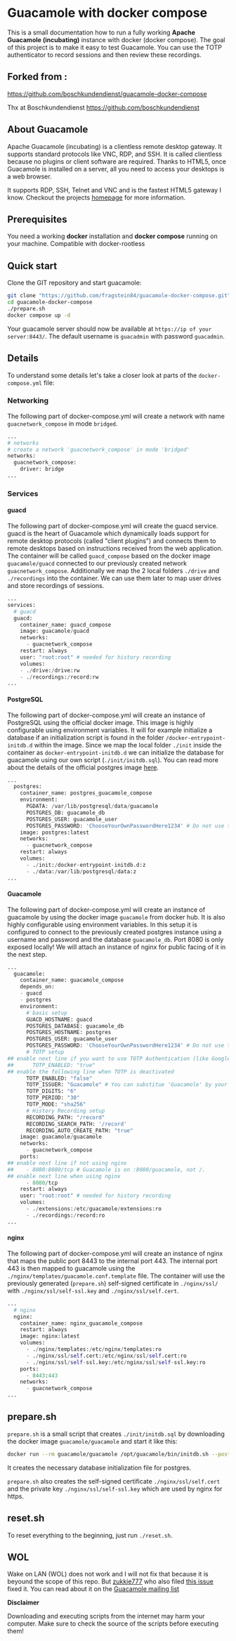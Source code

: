 # Guacamole with docker compose
This is a small documentation how to run a fully working **Apache Guacamole (incubating)** instance with docker (docker compose). The goal of this project is to make it easy to test Guacamole. You can use the TOTP authenticator to record sessions and then review these recordings.

## Forked from :
https://github.com/boschkundendienst/guacamole-docker-compose

Thx at Boschkundendienst https://github.com/boschkundendienst

## About Guacamole
Apache Guacamole (incubating) is a clientless remote desktop gateway. It supports standard protocols like VNC, RDP, and SSH. It is called clientless because no plugins or client software are required. Thanks to HTML5, once Guacamole is installed on a server, all you need to access your desktops is a web browser.

It supports RDP, SSH, Telnet and VNC and is the fastest HTML5 gateway I know. Checkout the projects [homepage](https://guacamole.incubator.apache.org/) for more information.

## Prerequisites
You need a working **docker** installation and **docker compose** running on your machine.
Compatible with docker-rootless

## Quick start
Clone the GIT repository and start guacamole:

~~~bash
git clone "https://github.com/fragstein84/guacamole-docker-compose.git"
cd guacamole-docker-compose
./prepare.sh
docker compose up -d
~~~

Your guacamole server should now be available at `https://ip of your server:8443/`. The default username is `guacadmin` with password `guacadmin`.

## Details
To understand some details let's take a closer look at parts of the `docker-compose.yml` file:

### Networking
The following part of docker-compose.yml will create a network with name `guacnetwork_compose` in mode `bridged`.
~~~python
...
# networks
# create a network 'guacnetwork_compose' in mode 'bridged'
networks:
  guacnetwork_compose:
    driver: bridge
...
~~~

### Services
#### guacd
The following part of docker-compose.yml will create the guacd service. guacd is the heart of Guacamole which dynamically loads support for remote desktop protocols (called "client plugins") and connects them to remote desktops based on instructions received from the web application. The container will be called `guacd_compose` based on the docker image `guacamole/guacd` connected to our previously created network `guacnetwork_compose`. Additionally we map the 2 local folders `./drive` and `./recordings` into the container. We can use them later to map user drives and store recordings of sessions.

~~~python
...
services:
  # guacd
  guacd:
    container_name: guacd_compose
    image: guacamole/guacd
    networks:
      - guacnetwork_compose
    restart: always
    user: "root:root" # needed for history recording
    volumes:
    - ./drive:/drive:rw
    - ./recordings:/record:rw
...
~~~

#### PostgreSQL
The following part of docker-compose.yml will create an instance of PostgreSQL using the official docker image. This image is highly configurable using environment variables. It will for example initialize a database if an initialization script is found in the folder `/docker-entrypoint-initdb.d` within the image. Since we map the local folder `./init` inside the container as `docker-entrypoint-initdb.d` we can initialize the database for guacamole using our own script (`./init/initdb.sql`). You can read more about the details of the official postgres image [here](http://).

~~~python
...
  postgres:
    container_name: postgres_guacamole_compose
    environment:
      PGDATA: /var/lib/postgresql/data/guacamole
      POSTGRES_DB: guacamole_db
      POSTGRES_USER: guacamole_user
      POSTGRES_PASSWORD: 'ChooseYourOwnPasswordHere1234' # Do not use the 'dollars' like '$' symbol in your password. This creates a bug when running 'docker compose up -d'.
    image: postgres:latest
    networks:
      - guacnetwork_compose
    restart: always
    volumes:
      - ./init:/docker-entrypoint-initdb.d:z
      - ./data:/var/lib/postgresql/data:z
...
~~~

#### Guacamole
The following part of docker-compose.yml will create an instance of guacamole by using the docker image `guacamole` from docker hub. It is also highly configurable using environment variables. In this setup it is configured to connect to the previously created postgres instance using a username and password and the database `guacamole_db`. Port 8080 is only exposed locally! We will attach an instance of nginx for public facing of it in the next step.

~~~python
...
  guacamole:
    container_name: guacamole_compose
    depends_on:
    - guacd
    - postgres
    environment:
      # basic setup
      GUACD_HOSTNAME: guacd
      POSTGRES_DATABASE: guacamole_db
      POSTGRES_HOSTNAME: postgres
      POSTGRES_USER: guacamole_user
      POSTGRES_PASSWORD: 'ChooseYourOwnPasswordHere1234' # Do not use the 'dollars' like '$' symbol in your password. This creates a bug when running 'docker compose up -d'.
      # TOTP setup
## enable next line if you want to use TOTP Authentication (like Google Authenticator)
##      TOTP_ENABLED: "true"      
## enable the following line when TOTP is deactivated
      TOTP_ENABLED: "false"
      TOTP_ISSUER: "Guacamole" # You can substitue 'Guacamole' by your own TOTP title
      TOTP_DIGITS: "6"
      TOTP_PERIOD: "30"
      TOTP_MODE: "sha256"
      # History Recording setup
      RECORDING_PATH: "/record"
      RECORDING_SEARCH_PATH: '/record'
      RECORDING_AUTO_CREATE_PATH: "true"
    image: guacamole/guacamole
    networks:
      - guacnetwork_compose
    ports:
## enable next line if not using nginx
##    - 8080:8080/tcp # Guacamole is on :8080/guacamole, not /.
## enable next line when using nginx
      - 8080/tcp
    restart: always
    user: "root:root" # needed for history recording
    volumes:
      - ./extensions:/etc/guacamole/extensions:ro
      - ./recordings:/record:ro
...
~~~

#### nginx
The following part of docker-compose.yml will create an instance of nginx that maps the public port 8443 to the internal port 443. The internal port 443 is then mapped to guacamole using the `./nginx/templates/guacamole.conf.template` file. The container will use the previously generated (`prepare.sh`) self-signed certificate in `./nginx/ssl/` with `./nginx/ssl/self-ssl.key` and `./nginx/ssl/self.cert`.

~~~python
...
  # nginx
  nginx:
    container_name: nginx_guacamole_compose
    restart: always
    image: nginx:latest
    volumes:
      - ./nginx/templates:/etc/nginx/templates:ro
      - ./nginx/ssl/self.cert:/etc/nginx/ssl/self.cert:ro
      - ./nginx/ssl/self-ssl.key:/etc/nginx/ssl/self-ssl.key:ro
    ports:
      - 8443:443
    networks:
      - guacnetwork_compose
...
~~~

## prepare.sh
`prepare.sh` is a small script that creates `./init/initdb.sql` by downloading the docker image `guacamole/guacamole` and start it like this:

~~~bash
docker run --rm guacamole/guacamole /opt/guacamole/bin/initdb.sh --postgresql > ./init/initdb.sql
~~~

It creates the necessary database initialization file for postgres.

`prepare.sh` also creates the self-signed certificate `./nginx/ssl/self.cert` and the private key `./nginx/ssl/self-ssl.key` which are used
by nginx for https.

## reset.sh
To reset everything to the beginning, just run `./reset.sh`.

## WOL

Wake on LAN (WOL) does not work and I will not fix that because it is beyound the scope of this repo. But [zukkie777](https://github.com/zukkie777) who also filed [this issue](https://github.com/boschkundendienst/guacamole-docker-compose/issues/12) fixed it. You can read about it on the [Guacamole mailing list](http://apache-guacamole-general-user-mailing-list.2363388.n4.nabble.com/How-to-docker-composer-for-WOL-td9164.html)

**Disclaimer**

Downloading and executing scripts from the internet may harm your computer. Make sure to check the source of the scripts before executing them!
